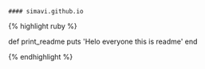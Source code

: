 ```
#### simavi.github.io

```

{% highlight ruby %}

def print_readme
	puts 'Helo everyone this is readme'
end

{% endhighlight %}